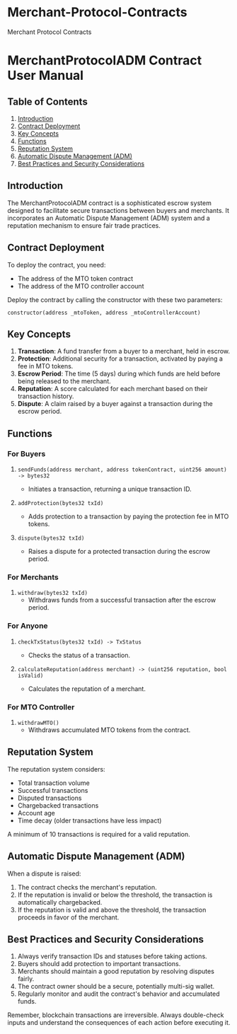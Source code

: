 # Merchant-Protocol-Contracts
Merchant Protocol Contracts

# MerchantProtocolADM Contract User Manual

## Table of Contents
1. [Introduction](#introduction)
2. [Contract Deployment](#contract-deployment)
3. [Key Concepts](#key-concepts)
4. [Functions](#functions)
5. [Reputation System](#reputation-system)
6. [Automatic Dispute Management (ADM)](#automatic-dispute-management-adm)
7. [Best Practices and Security Considerations](#best-practices-and-security-considerations)

## Introduction

The MerchantProtocolADM contract is a sophisticated escrow system designed to facilitate secure transactions between buyers and merchants. It incorporates an Automatic Dispute Management (ADM) system and a reputation mechanism to ensure fair trade practices.

## Contract Deployment

To deploy the contract, you need:
- The address of the MTO token contract
- The address of the MTO controller account

Deploy the contract by calling the constructor with these two parameters:

```solidity
constructor(address _mtoToken, address _mtoControllerAccount)
```

## Key Concepts

1. **Transaction**: A fund transfer from a buyer to a merchant, held in escrow.
2. **Protection**: Additional security for a transaction, activated by paying a fee in MTO tokens.
3. **Escrow Period**: The time (5 days) during which funds are held before being released to the merchant.
4. **Reputation**: A score calculated for each merchant based on their transaction history.
5. **Dispute**: A claim raised by a buyer against a transaction during the escrow period.

## Functions

### For Buyers

1. `sendFunds(address merchant, address tokenContract, uint256 amount) -> bytes32`
   - Initiates a transaction, returning a unique transaction ID.

2. `addProtection(bytes32 txId)`
   - Adds protection to a transaction by paying the protection fee in MTO tokens.

3. `dispute(bytes32 txId)`
   - Raises a dispute for a protected transaction during the escrow period.

### For Merchants

1. `withdraw(bytes32 txId)`
   - Withdraws funds from a successful transaction after the escrow period.

### For Anyone

1. `checkTxStatus(bytes32 txId) -> TxStatus`
   - Checks the status of a transaction.

2. `calculateReputation(address merchant) -> (uint256 reputation, bool isValid)`
   - Calculates the reputation of a merchant.

### For MTO Controller

1. `withdrawMTO()`
   - Withdraws accumulated MTO tokens from the contract.

## Reputation System

The reputation system considers:
- Total transaction volume
- Successful transactions
- Disputed transactions
- Chargebacked transactions
- Account age
- Time decay (older transactions have less impact)

A minimum of 10 transactions is required for a valid reputation.

## Automatic Dispute Management (ADM)

When a dispute is raised:
1. The contract checks the merchant's reputation.
2. If the reputation is invalid or below the threshold, the transaction is automatically chargebacked.
3. If the reputation is valid and above the threshold, the transaction proceeds in favor of the merchant.

## Best Practices and Security Considerations

1. Always verify transaction IDs and statuses before taking actions.
2. Buyers should add protection to important transactions.
3. Merchants should maintain a good reputation by resolving disputes fairly.
4. The contract owner should be a secure, potentially multi-sig wallet.
5. Regularly monitor and audit the contract's behavior and accumulated funds.

Remember, blockchain transactions are irreversible. Always double-check inputs and understand the consequences of each action before executing it.
